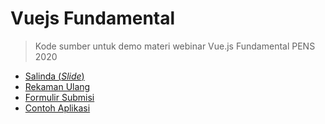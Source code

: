 # Vuejs Fundamental

> Kode sumber untuk demo materi webinar Vue.js Fundamental PENS 2020

- [Salinda (_Slide_)](https://bit.ly/slide-vuejs)
- [Rekaman Ulang](https://bit.ly/playback-vuejs)
- [Formulir Submisi](https://bit.ly/belajar-vuejs)
- [Contoh Aplikasi](https://bit.ly/contoh-vuejs)
